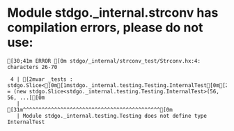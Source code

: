 # Module stdgo._internal.strconv has compilation errors, please do not use:
```
[30;41m ERROR [0m stdgo/_internal/strconv_test/Strconv.hx:4: characters 26-70

 4 | [2mvar _tests : stdgo.Slice<[0m[1mstdgo._internal.testing.Testing.InternalTest[0m[2m> = (new stdgo.Slice<stdgo._internal.testing.Testing.InternalTest>(56, 56, ...[[0m
   |                          [31m^^^^^^^^^^^^^^^^^^^^^^^^^^^^^^^^^^^^^^^^^^^^[0m
   | Module stdgo._internal.testing.Testing does not define type InternalTest


```


